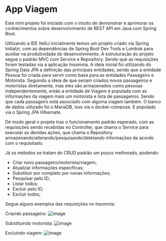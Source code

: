 # App Viagem
Este mini projeto foi iniciado com o intuito de demonstrar e aprimorar os conhecimentos sobre desenvolvimento de REST API em Java com Spring Boot.

Utilizando a IDE ItelliJ inicialmente temos um projeto criado via Spring Initialzr, com as dependências de Spring Boot Dev Tools e Lombok para auxiliar na produtividade do desenvolvimento. A estruturação do projeto segue o padrão MVC com Service e Repository. Sendo que as requisições foram testadas via a aplicação Insomnia.
A ideia inicial foi utilizando do Spring Data JPA a definição das principais entidades, sendo que a entidade Pessoa foi criada para servir como base para as entidades Passageiro e Motorista. Seguindo a ideia de que seriam criados novos passageiros e motoristas diretamente, mas eles são armazenados como pessoas independentemente, então a entidade de Viagem é populada com as informações da viagem mais um motorista e lista de passageiros. Sendo que cada passageiro está associado com alguma viagem também.
O banco de dados utilizado foi o MariaDB, isso via o docker-compose. E populado via o Spring JPA Hibernate.

De modo geral o projeto traz o funcionamento padrão esperado, com as requisições sendo recebidas no Controller, que chama o Service para executar as devidas ações, que chama o Repository armazenando/alterando/pesquisando/deletando informações de acordo com o requisitado.

Já os métodos se tratam do CRUD padrão um pouco melhorado, podendo:
- Criar novo passageiro/motorista/viagem;
- Atualizar informações específicas;
- Substituir por completo por novas informações;
- Pesquisar pelo ID;
- Listar todos;
- Excluir pelo ID;
- Excluir todos;

Segue alguns exemplos das requisições no Insomnia:

Criando passageiro:
![image](https://user-images.githubusercontent.com/97256329/183725936-71a14a92-66cb-4fa1-8ddb-ece5273134f7.png)

Substituindo motorista:
![image](https://user-images.githubusercontent.com/97256329/183726490-8cb9e046-313e-492f-b728-b7038b0ba647.png)

Excluindo viagem:
![image](https://user-images.githubusercontent.com/97256329/183726592-cbee3ce1-e6da-454b-8c14-a2dd87b5218a.png)
